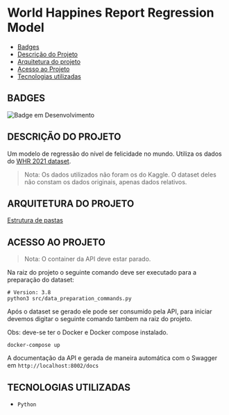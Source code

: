# World Happines Report Regression Model

* [Badges](#badges)
* [Descrição do Projeto](#descrição-do-projeto)
* [Arquitetura do projeto](#arquitetura-do-projeto)
* [Acesso ao Projeto](#acesso-ao-projeto)
* [Tecnologias utilizadas](#tecnologias-utilizadas)

## BADGES

![Badge em Desenvolvimento](http://img.shields.io/static/v1?label=STATUS&message=EM%20DESENVOLVIMENTO&color=GREEN&style=for-the-badge)

## DESCRIÇÃO DO PROJETO

Um modelo de regressão do nível de felicidade no mundo. Utiliza os dados do [WHR 2021 dataset](https://worldhappiness.report/ed/2021/).

> Nota: Os dados utilizados não foram os do Kaggle. O dataset deles não constam os dados originais, apenas dados relativos.

## ARQUITETURA DO PROJETO

[Estrutura de pastas](https://github.com/SalatielBairros/world-happiness-report/blob/main/docs/Architecture.md)

## ACESSO AO PROJETO

>Nota: O container da API deve estar parado.

Na raiz do projeto o seguinte comando deve ser executado para a preparação do dataset:

```shell
# Version: 3.8
python3 src/data_preparation_commands.py
```
Após o dataset se gerado ele pode ser consumido pela API, para iniciar devemos digitar o seguinte comando tambem na raiz do projeto.

Obs: deve-se ter o Docker e Docker compose instalado.

```shell
docker-compose up
```

A documentação da API e gerada de maneira automática com o Swagger em `http://localhost:8002/docs`

## TECNOLOGIAS UTILIZADAS

* ``Python``
